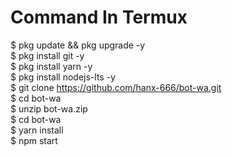 # Command In Termux
$ pkg update && pkg upgrade -y      
$ pkg install git -y      
$ pkg install yarn -y      
$ pkg install nodejs-lts -y     
$ git clone https://github.com/hanx-666/bot-wa.git     
$ cd bot-wa     
$ unzip bot-wa.zip     
$ cd bot-wa     
$ yarn install      
$ npm start      
